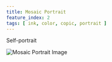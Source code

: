 ```yaml
---
title: Mosaic Portrait
feature_index: 2
tags: [ ink, color, copic, portrait ]
---
```


Self-portrait

![Mosaic Portrait Image](mosaic_portrait.png)
